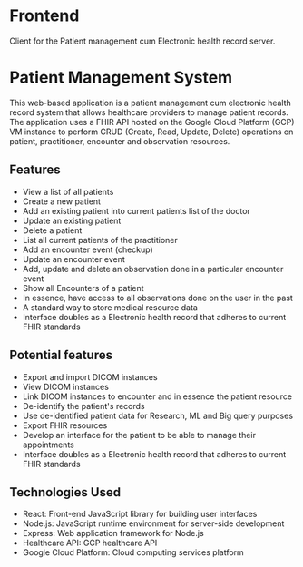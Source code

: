 # Frontend
Client for the Patient management cum Electronic health record server. 

# Patient Management System

This web-based application is a patient management cum electronic health record system that allows healthcare providers to manage patient records. The application uses a FHIR API hosted on the Google Cloud Platform (GCP) VM instance to perform CRUD (Create, Read, Update, Delete) operations on patient, practitioner, encounter and observation resources.

## Features

- View a list of all patients
- Create a new patient
- Add an existing patient into current patients list of the doctor
- Update an existing patient
- Delete a patient
- List all current patients of the practitioner
- Add an encounter event (checkup)
- Update an encounter event
- Add, update and delete an observation done in a particular encounter event
- Show all Encounters of a patient
- In essence, have access to all observations done on the user in the past
- A standard way to store medical resource data
- Interface doubles as a Electronic health record that adheres to current FHIR standards


## Potential features

- Export and import DICOM instances
- View DICOM instances
- Link DICOM instances to encounter and in essence the patient resource
- De-identify the patient's records
- Use de-identified patient data for Research, ML and Big query purposes
- Export FHIR resources 
- Develop an interface for the patient to be able to manage their appointments 
- Interface doubles as a Electronic health record that adheres to current FHIR standards


## Technologies Used

- React: Front-end JavaScript library for building user interfaces
- Node.js: JavaScript runtime environment for server-side development
- Express: Web application framework for Node.js
- Healthcare API: GCP healthcare API
- Google Cloud Platform: Cloud computing services platform





